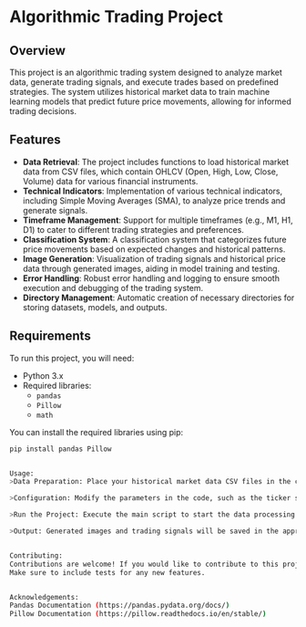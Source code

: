 # Algorithmic Trading Project

## Overview

This project is an algorithmic trading system designed to analyze market data, generate trading signals, and execute trades based on predefined strategies.
The system utilizes historical market data to train machine learning models that predict future price movements, allowing for informed trading decisions.

## Features

- **Data Retrieval**: The project includes functions to load historical market data from CSV files, which contain OHLCV (Open, High, Low, Close, Volume) data for various financial instruments.
- **Technical Indicators**: Implementation of various technical indicators, including Simple Moving Averages (SMA), to analyze price trends and generate signals.
- **Timeframe Management**: Support for multiple timeframes (e.g., M1, H1, D1) to cater to different trading strategies and preferences.
- **Classification System**: A classification system that categorizes future price movements based on expected changes and historical patterns.
- **Image Generation**: Visualization of trading signals and historical price data through generated images, aiding in model training and testing.
- **Error Handling**: Robust error handling and logging to ensure smooth execution and debugging of the trading system.
- **Directory Management**: Automatic creation of necessary directories for storing datasets, models, and outputs.

## Requirements

To run this project, you will need:

- Python 3.x
- Required libraries:
  - `pandas`
  - `Pillow`
  - `math`
  
You can install the required libraries using pip:

```bash
pip install pandas Pillow


Usage:
>Data Preparation: Place your historical market data CSV files in the csv directory. Ensure the filenames follow the convention {ticker}_{timeframe}.csv.

>Configuration: Modify the parameters in the code, such as the ticker symbol, timeframes, and SMA periods as needed.

>Run the Project: Execute the main script to start the data processing and trading signal generation.

>Output: Generated images and trading signals will be saved in the appropriate directories for further analysis.


Contributing:
Contributions are welcome! If you would like to contribute to this project, please fork the repository and submit a pull request with your changes. 
Make sure to include tests for any new features.


Acknowledgements:
Pandas Documentation (https://pandas.pydata.org/docs/)
Pillow Documentation (https://pillow.readthedocs.io/en/stable/)
